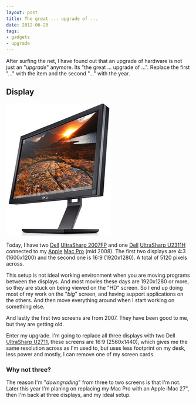 ```yaml
---
layout: post
title: The great ... upgrade of ...
date: 2012-06-20
tags:
- gadgets
- upgrade
---
```


After surfing the net, I have found out that an upgrade of hardware is not just an "*upgrade*" anymore. Its "the great ... upgrade of ...". Replace the first "..." with the item and the second "..." with the year.

## Display

![Dell UltraSharp U2711](/images/2012/06/dell-u2711.png)

Today, I have two [Dell](http://www.dell.com/) [UltraSharp 2007FP](http://accessories.us.dell.com/sna/productdetail.aspx?c=us&l=en&s=dhs&cs=19&sku=320-4687) and one [Dell](http://www.dell.com/) [UltraSharp U2311H](http://accessories.dell.com/sna/products/monitors_flat_panel_widescreen/productdetail.aspx?c=ca&l=en&s=corp&sku=320-9270) connected to my [Apple](http://www.apple.com/) [Mac Pro](http://www.apple.com/macpro/) (mid 2008). The first two displays are 4:3 (1600x1200) and the second one is 16:9 (1920x1280). A total of 5120 pixels across. 

This setup is not ideal working environment when you are moving programs between the displays. And most movies these days are 1920x1280 or more, so they are stuck on being viewed on the "HD" screen. So I end up doing most of my work on the "*big*" screen, and having support applications on the others. And then move everything around when I start working on something else.

And lastly the first two screens are from 2007. They have been good to me, but they are getting old.

Enter my upgrade. I'm going to replace all three displays with two Dell [UltraSharp U2711](http://accessories.us.dell.com/sna/productdetail.aspx?c=us&l=en&s=bsd&cs=04&sku=224-8284&baynote_bnrank=1&baynote_irrank=0&~ck=baynoteSearch), these screens are 16:9 (2560x1440), which gives me the same resolution across as I'm used to, but uses less footprint on my desk, less power and mostly, I can remove one of my screen cards.

### Why not three?

The reason I'm "*downgrading*" from three to two screens is that I'm not. Later this year I'm planing on replacing my Mac Pro with an Apple iMac 27", then I'm back at three displays, and my ideal setup.